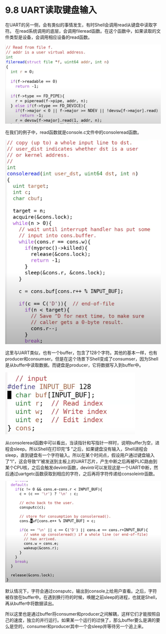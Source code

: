 # 9.8 UART读取键盘输入

在UART的另一侧，会有类似的事情发生，有时Shell会调用read从键盘中读取字符。 在read系统调用的底层，会调用fileread函数。在这个函数中，如果读取的文件类型是设备，会调用相应设备的read函数。

![](../.gitbook/assets/image%20%28403%29.png)

在我们的例子中，read函数就是console.c文件中的consoleread函数。

![](../.gitbook/assets/image%20%28411%29.png)

这里与UART类似，也有一个buffer，包含了128个字符。其他的基本一样，也有producer和consumser。但是在这个场景下Shell变成了consumser，因为Shell是从buffer中读取数据。而键盘是producer，它将数据写入到buffer中。

![](../.gitbook/assets/image%20%28389%29.png)

从consoleread函数中可以看出，当读指针和写指针一样时，说明buffer为空，进程会sleep。所以Shell在打印完“$ ”之后，如果键盘没有输入，Shell进程会sleep，直到键盘有一个字符输入。所以在某个时间点，假设用户通过键盘输入了“l”，这会导致“l”被发送到主板上的UART芯片，产生中断之后再被PLIC路由到某个CPU核，之后会触发devintr函数，devintr可以发现这是一个UART中断，然后通过uartgetc函数获取到相应的字符，之后再将字符传递给consoleintr函数。

![](../.gitbook/assets/image%20%28385%29.png)

默认情况下，字符会通过consputc，输出到console上给用户查看。之后，字符被存放在buffer中。在遇到换行符的时候，唤醒之前sleep的进程，也就是Shell，再从buffer中将数据读出。

所以这里也是通过buffer将consumer和producer之间解耦，这样它们才能按照自己的速度，独立的并行运行。如果某一个运行的过快了，那么buffer要么是满的要么是空的，consumer和producer其中一个会sleep并等待另一个追上来。



